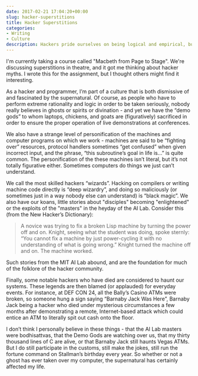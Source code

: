 ```yaml
---
date: 2017-02-21 17:04:20+00:00
slug: hacker-superstitions
title: Hacker Superstitions
categories:
- Writing
- Culture
description: Hackers pride ourselves on being logical and empirical, but that doesn't make us immune to superstition.
---
```


I'm currently taking a course called "Macbeth from Page to Stage". We're discussing superstitions in theatre, and it got me thinking about hacker myths. I wrote this for the assignment, but I thought others might find it interesting.

As a hacker and programmer, I’m part of a culture that is both dismissive of and fascinated by the supernatural. Of course, as people who have to perform extreme rationality and logic in order to be taken seriously, nobody really believes in ghosts or spirits or divination - and yet we have the “demo gods” to whom laptops, chickens, and goats are (figuratively) sacrificed in order to ensure the proper operation of live demonstrations at conferences.

We also have a strange level of personification of the machines and computer programs on which we work - machines are said to be “fighting over” resources, protocol handlers sometimes “get confused” when given incorrect input, and the phrase, “this subroutine’s goal in life is…” is quite common. The personification of the these machines isn’t literal, but it’s not totally figurative either. Sometimes computers do things we just can’t understand.

We call the most skilled hackers “wizards”. Hacking on compilers or writing machine code directly is “deep wizardry”, and doing so maliciously (or sometimes just in a way nobody else can understand) is “black magic”. We also have our koans, little stories about "disciples" becoming "enlightened" or the exploits of the "masters" in the heyday of the AI Lab. Consider this (from the New Hacker’s Dictionary):


<blockquote>A novice was trying to fix a broken Lisp machine by turning the power off and on.
Knight, seeing what the student was doing, spoke sternly: “You cannot fix a machine by just power-cycling it with no understanding of what is going wrong.”
Knight turned the machine off and on.
The machine worked.</blockquote>


Such stories from the MIT AI Lab abound, and are the foundation for much of the folklore of the hacker community. 

Finally, some notable hackers who have died are considered to haunt our systems. These legends are then blamed (or applauded) for everyday events. For instance, at DEF CON 24, all the Bally’s Casino ATMs were broken, so someone hung a sign saying “Barnaby Jack Was Here”, Barnaby Jack being a hacker who died under mysterious circumstances a few months after demonstrating a remote, Internet-based attack which could entice an ATM to literally spit out cash onto the floor.

I don’t think I personally believe in these things - that the AI Lab masters were bodhisattvas, that the Demo Gods are watching over us, that my thirty thousand lines of C are alive, or that Barnaby Jack still haunts Vegas ATMs. But I do still participate in the customs, still make the jokes, still run the fortune command on Stallman’s birthday every year. So whether or not a ghost has ever taken over my computer, the supernatural has certainly affected my life.
